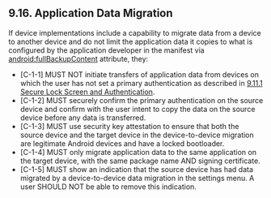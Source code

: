 ## 9.16\. Application Data Migration

If device implementations include a capability to migrate data from a device to
another device and do not limit the application data it copies to what is
configured by the application developer in the manifest via
[android:fullBackupContent](https://developer.android.com/guide/topics/data/autobackup#IncludingFiles)
attribute, they:

*    [C-1-1] MUST NOT initiate transfers of application data from
     devices on which the user has not set a primary authentication as
     described in [9.11.1 Secure Lock Screen and Authentication](
     #9_11_1_secure_lock_screen_and_authentication).
*    [C-1-2] MUST securely confirm the primary authentication on the source
     device and confirm with the user intent to copy the data on the source
     device before any data is transferred.
*    [C-1-3] MUST use security key attestation to ensure that both the source
     device and the target device in the device-to-device migration are
     legitimate Android devices and have a locked bootloader.
*    [C-1-4] MUST only migrate application data to the same application on the
     target device, with the same package name AND signing certificate.
*    [C-1-5] MUST show an indication that the source device has had data
     migrated by a device-to-device data migration in the settings menu. A user
     SHOULD NOT be able to remove this indication.